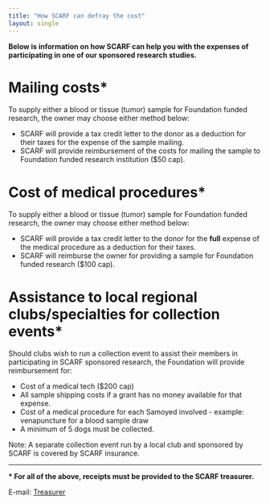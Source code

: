```yaml
---
title: "How SCARF can defray the cost"
layout: single
---
```


**Below is information on how SCARF can help you with the expenses of participating in one of
our sponsored research studies.**

# Mailing costs\*

To supply either a blood or tissue (tumor) sample for Foundation funded
research, the owner may choose either method below:

- SCARF will provide a tax credit letter to the donor as a deduction
  for their taxes for the expense of the sample mailing.
- SCARF will provide reimbursement of the costs for mailing the sample
  to Foundation funded research institution ($50 cap).

# Cost of medical procedures\*

To supply either a blood or tissue (tumor) sample for Foundation funded
research, the owner may choose either method below:

- SCARF will provide a tax credit letter to the donor for the **full** expense of the medical procedure as a deduction for their taxes.
- SCARF will reimburse the owner for providing a sample for Foundation funded research ($100 cap).

# Assistance to local regional clubs/specialties for collection events\*

Should clubs wish to run a collection event to assist their members in
participating in SCARF sponsored research, the Foundation will provide
reimbursement for:

- Cost of a medical tech ($200 cap)
- All sample shipping costs if a grant has no money available for that expense.
- Cost of a medical procedure for each Samoyed involved - example: venapuncture for a blood sample draw
- A minimum of 5 dogs must be collected.

Note: A separate collection event run by a local club and sponsored by
SCARF is covered by SCARF insurance.

---

**\* For all of the above, receipts must be provided to the SCARF treasurer.**

E-mail: [Treasurer](mailto:treasurer@samoyedhealthfoundation.org)
